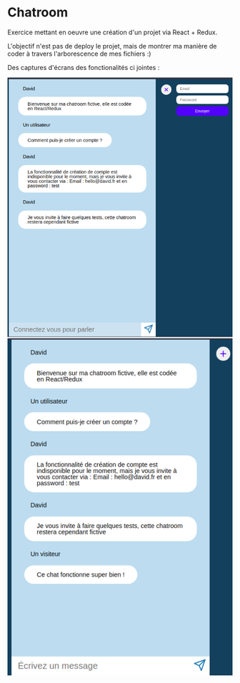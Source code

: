 # Chatroom 


Exercice mettant en oeuvre une création d'un projet via React + Redux.

L'objectif n'est pas de deploy le projet, mais de montrer ma manière de coder à travers l'arborescence de mes fichiers :)

Des captures d'écrans des fonctionalités ci jointes :


![Chatroom sans connexion](pageAccueil.png)
![Chatroom avec connexion](pageaccueil2.png)
